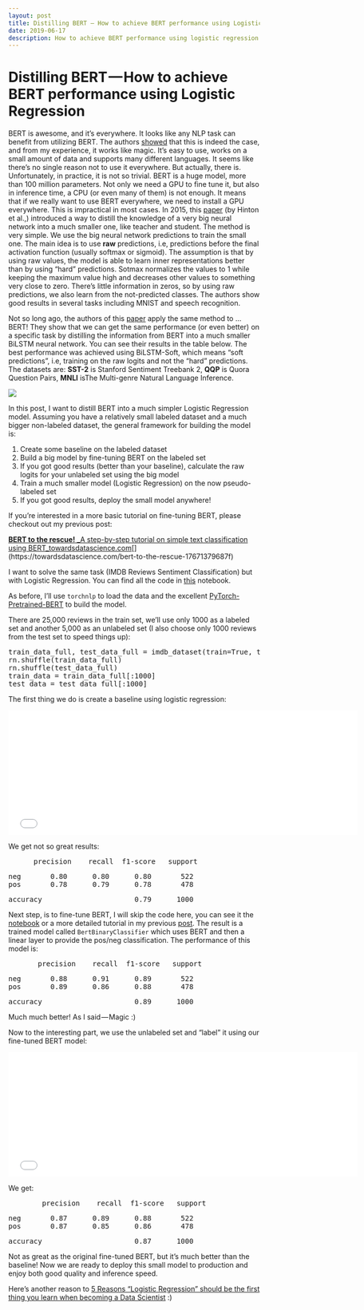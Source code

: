 ```yaml
---
layout: post
title: Distilling BERT — How to achieve BERT performance using Logistic Regression
date: 2019-06-17
description: How to achieve BERT performance using logistic regression and some unlabelled data ...
---
```

# Distilling BERT — How to achieve BERT performance using Logistic Regression

BERT is awesome, and it’s everywhere. It looks like any NLP task can benefit from utilizing BERT. The authors [showed](https://arxiv.org/abs/1810.04805) that this is indeed the case, and from my experience, it works like magic. It’s easy to use, works on a small amount of data and supports many different languages. It seems like there’s no single reason not to use it everywhere. But actually, there is. Unfortunately, in practice, it is not so trivial. BERT is a huge model, more than 100 million parameters. Not only we need a GPU to fine tune it, but also in inference time, a CPU (or even many of them) is not enough. It means that if we really want to use BERT everywhere, we need to install a GPU everywhere. This is impractical in most cases. In 2015, this [paper](https://arxiv.org/abs/1503.02531) (by Hinton et al.,) introduced a way to distill the knowledge of a very big neural network into a much smaller one, like teacher and student. The method is very simple. We use the big neural network predictions to train the small one. The main idea is to use **raw** predictions, i.e, predictions before the final activation function (usually softmax or sigmoid). The assumption is that by using raw values, the model is able to learn inner representations better than by using “hard” predictions. Sotmax normalizes the values to 1 while keeping the maximum value high and decreases other values to something very close to zero. There’s little information in zeros, so by using raw predictions, we also learn from the not-predicted classes. The authors show good results in several tasks including MNIST and speech recognition.

Not so long ago, the authors of this [paper](https://arxiv.org/pdf/1903.12136.pdf) apply the same method to ... BERT! They show that we can get the same performance (or even better) on a specific task by distilling the information from BERT into a much smaller BiLSTM neural network. You can see their results in the table below. The best performance was achieved using BiLSTM-Soft, which means “soft predictions”, i.e, training on the raw logits and not the “hard” predictions. The datasets are: **SST-2** is Stanford Sentiment Treebank 2, **QQP** is Quora Question Pairs, **MNLI** isThe Multi-genre Natural Language Inference.

![](https://cdn-images-1.medium.com/max/2400/1*cgCdD3zXxlYfryryh-Y9mQ.png)

In this post, I want to distill BERT into a much simpler Logistic Regression model. Assuming you have a relatively small labeled dataset and a much bigger non-labeled dataset, the general framework for building the model is:

1.  Create some baseline on the labeled dataset
2.  Build a big model by fine-tuning BERT on the labeled set
3.  If you got good results (better than your baseline), calculate the raw logits for your unlabeled set using the big model
4.  Train a much smaller model (Logistic Regression) on the now pseudo-labeled set
5.  If you got good results, deploy the small model anywhere!

If you’re interested in a more basic tutorial on fine-tuning BERT, please checkout out my previous post:

[**BERT to the rescue!**
_A step-by-step tutorial on simple text classification using BERT_towardsdatascience.com](https://towardsdatascience.com/bert-to-the-rescue-17671379687f "https://towardsdatascience.com/bert-to-the-rescue-17671379687f")[](https://towardsdatascience.com/bert-to-the-rescue-17671379687f)

I want to solve the same task (IMDB Reviews Sentiment Classification) but with Logistic Regression. You can find all the code in [this](https://github.com/shudima/notebooks/blob/master/Distilling_Bert.ipynb) notebook.

As before, I’ll use `torchnlp` to load the data and the excellent [PyTorch-Pretrained-BERT](https://github.com/huggingface/pytorch-pretrained-BERT) to build the model.

There are 25,000 reviews in the train set, we’ll use only 1000 as a labeled set and another 5,000 as an unlabeled set (I also choose only 1000 reviews from the test set to speed things up):

<pre name="0b12" id="0b12" class="graf graf--pre graf-after--p">train_data_full, test_data_full = imdb_dataset(train=True, test=True)
rn.shuffle(train_data_full)
rn.shuffle(test_data_full)
train_data = train_data_full[:1000]
test_data = test_data_full[:1000]</pre>

The first thing we do is create a baseline using logistic regression:

<iframe width="700" height="250" src="/media/02f0619bdc748f14b3f6238c04c9b9ab?postId=69a7fc14249d" data-media-id="02f0619bdc748f14b3f6238c04c9b9ab" data-thumbnail="https://i.embed.ly/1/image?url=https%3A%2F%2Favatars2.githubusercontent.com%2Fu%2F7312293%3Fs%3D400%26v%3D4&amp;key=a19fcc184b9711e1b4764040d3dc5c07" allowfullscreen="" frameborder="0"></iframe>

We get not so great results:

<pre name="47b1" id="47b1" class="graf graf--pre graf-after--p">      precision    recall  f1-score   support</pre>

<pre name="4157" id="4157" class="graf graf--pre graf-after--pre">neg       0.80      0.80      0.80       522
pos       0.78      0.79      0.78       478</pre>

<pre name="139f" id="139f" class="graf graf--pre graf-after--pre">accuracy                      0.79      1000</pre>

Next step, is to fine-tune BERT, I will skip the code here, you can see it the [notebook](https://github.com/shudima/notebooks/blob/master/Distilling_Bert.ipynb) or a more detailed tutorial in my previous [post](https://towardsdatascience.com/bert-to-the-rescue-17671379687f). The result is a trained model called `BertBinaryClassifier` which uses BERT and then a linear layer to provide the pos/neg classification. The performance of this model is:

<pre name="253e" id="253e" class="graf graf--pre graf-after--p">       precision    recall  f1-score   support</pre>

<pre name="0e03" id="0e03" class="graf graf--pre graf-after--pre">neg       0.88      0.91      0.89       522
pos       0.89      0.86      0.88       478</pre>

<pre name="033e" id="033e" class="graf graf--pre graf-after--pre">accuracy                      0.89      1000</pre>

Much much better! As I said — Magic :)

Now to the interesting part, we use the unlabeled set and “label” it using our fine-tuned BERT model:

<iframe width="700" height="250" src="/media/3a06f3ae65d6cfe0cc60d0feb44195d3?postId=69a7fc14249d" data-media-id="3a06f3ae65d6cfe0cc60d0feb44195d3" data-thumbnail="https://i.embed.ly/1/image?url=https%3A%2F%2Favatars2.githubusercontent.com%2Fu%2F7312293%3Fs%3D400%26v%3D4&amp;key=a19fcc184b9711e1b4764040d3dc5c07" allowfullscreen="" frameborder="0"></iframe>

We get:

<pre name="a844" id="a844" class="graf graf--pre graf-after--p">        precision    recall  f1-score   support</pre>

<pre name="8f36" id="8f36" class="graf graf--pre graf-after--pre">neg       0.87      0.89      0.88       522
pos       0.87      0.85      0.86       478</pre>

<pre name="b94d" id="b94d" class="graf graf--pre graf-after--pre">accuracy                      0.87      1000</pre>

Not as great as the original fine-tuned BERT, but it’s much better than the baseline! Now we are ready to deploy this small model to production and enjoy both good quality and inference speed.

Here’s another reason to [5 Reasons “Logistic Regression” should be the first thing you learn when becoming a Data Scientist](https://towardsdatascience.com/5-reasons-logistic-regression-should-be-the-first-thing-you-learn-when-become-a-data-scientist-fcaae46605c4) :)
